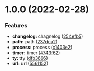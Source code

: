 # 1.0.0 (2022-02-28)


### Features

* **changelog:** chagnelog ([254efb5](https://github.com/836334258/node_practice/commit/254efb50725ed7cc04fd28b2c1c0cb39459284f4))
* **path:** path ([237dca2](https://github.com/836334258/node_practice/commit/237dca247ff4f1b938fd529c8717295d8217142d))
* **process:** process ([c1403e2](https://github.com/836334258/node_practice/commit/c1403e2dcfe0c2e1030a29af59b9e4829aa015ba))
* **timer:** timer ([4743f62](https://github.com/836334258/node_practice/commit/4743f62bf00e84d58c6d75d614b6d5aaa172ccf3))
* **ty:** tty ([dfb3666](https://github.com/836334258/node_practice/commit/dfb36666ab4a986eec47ad93c63398f34a8eb93e))
* **url:** url ([5561152](https://github.com/836334258/node_practice/commit/5561152a6c2c1d4877e4ffb9c6ed3e432d1ac01a))



